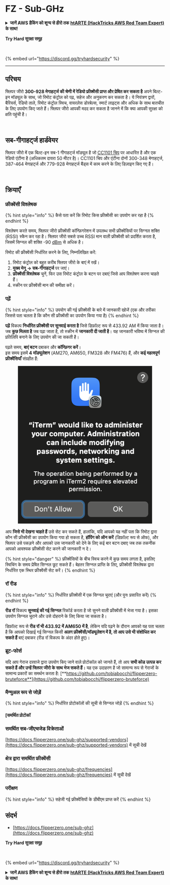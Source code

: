 # FZ - Sub-GHz

<details>

<summary><strong>जानें AWS हैकिंग को शून्य से हीरो तक</strong> <a href="https://training.hacktricks.xyz/courses/arte"><strong>htARTE (HackTricks AWS Red Team Expert)</strong></a> <strong>के साथ!</strong></summary>

HackTricks का समर्थन करने के अन्य तरीके:

* यदि आप अपनी **कंपनी का विज्ञापन HackTricks में देखना चाहते हैं** या **HackTricks को PDF में डाउनलोड करना चाहते हैं** तो [**सब्सक्रिप्शन प्लान्स देखें**](https://github.com/sponsors/carlospolop)!
* [**आधिकारिक PEASS और HackTricks स्वैग**](https://peass.creator-spring.com) प्राप्त करें
* हमारे विशेष [**NFTs**](https://opensea.io/collection/the-peass-family) संग्रह [**The PEASS Family**](https://opensea.io/collection/the-peass-family) खोजें
* **जुड़ें** 💬 [**डिस्कॉर्ड समूह**](https://discord.gg/hRep4RUj7f) या [**टेलीग्राम समूह**](https://t.me/peass) में या हमें **ट्विटर** 🐦 [**@carlospolopm**](https://twitter.com/hacktricks\_live)\*\* पर फॉलो\*\* करें।
* **अपने हैकिंग ट्रिक्स साझा करें** द्वारा PRs सबमिट करके [**HackTricks**](https://github.com/carlospolop/hacktricks) और [**HackTricks Cloud**](https://github.com/carlospolop/hacktricks-cloud) github repos में।

</details>

**Try Hard सुरक्षा समूह**

<figure><img src="https://github.com/carlospolop/hacktricks/blob/in/todo/radio-hacking/.gitbook/assets/telegram-cloud-document-1-5159108904864449420.jpg" alt=""><figcaption></figcaption></figure>

{% embed url="https://discord.gg/tryhardsecurity" %}

***

## परिचय <a href="#kfpn7" id="kfpn7"></a>

फ्लिपर जीरो **300-928 मेगाहर्ट्ज की श्रेणी में रेडियो फ्रीक्वेंसी प्राप्त और प्रेषित कर सकता है** अपने बिल्ट-इन मॉड्यूल के साथ, जो रिमोट कंट्रोल को पढ़, सहेज और अनुकरण कर सकता है। ये नियंत्रण द्वारों, बैरियर्स, रेडियो ताले, रिमोट कंट्रोल स्विच, वायरलेस डोरबेल्स, स्मार्ट लाइट्स और अधिक के साथ बातचीत के लिए उपयोग किए जाते हैं। फ्लिपर जीरो आपकी मदद कर सकता है जानने में कि क्या आपकी सुरक्षा को क्षति पहुंची है।

<figure><img src="../../../.gitbook/assets/image (3) (2) (1).png" alt=""><figcaption></figcaption></figure>

## सब-गीगाहर्ट्ज हार्डवेयर <a href="#kfpn7" id="kfpn7"></a>

फ्लिपर जीरो में एक बिल्ट-इन सब-1 गीगाहर्ट्ज मॉड्यूल है जो [﻿](https://www.st.com/en/nfc/st25r3916.html#overview)﻿[CC1101 चिप](https://www.ti.com/lit/ds/symlink/cc1101.pdf) पर आधारित है और एक रेडियो एंटीना है (अधिकतम दायरा 50 मीटर है)। CC1101 चिप और एंटीना दोनों 300-348 मेगाहर्ट्ज, 387-464 मेगाहर्ट्ज और 779-928 मेगाहर्ट्ज बैंड्स में काम करने के लिए डिज़ाइन किए गए हैं।

<figure><img src="../../../.gitbook/assets/image (1) (8) (1).png" alt=""><figcaption></figcaption></figure>

## क्रियाएँ

### फ्रीक्वेंसी विश्लेषक

{% hint style="info" %}
कैसे पता करें कि रिमोट किस फ्रीक्वेंसी का उपयोग कर रहा है
{% endhint %}

विश्लेषण करते समय, फ्लिपर जीरो फ्रीक्वेंसी कॉन्फ़िगरेशन में उपलब्ध सभी फ्रीक्वेंसियों पर सिग्नल शक्ति (RSSI) स्कैन कर रहा है। फ्लिपर जीरो सबसे उच्च RSSI मान वाली फ्रीक्वेंसी को प्रदर्शित करता है, जिसमें सिग्नल की शक्ति -90 [dBm](https://en.wikipedia.org/wiki/DBm) से अधिक है।

रिमोट की फ्रीक्वेंसी निर्धारित करने के लिए, निम्नलिखित करें:

1. रिमोट कंट्रोल को बहुत करीब फ्लिपर जीरो के बाएं में रखें।
2. **मुख्य मेनू** **→ सब-गीगाहर्ट्ज** पर जाएं।
3. **फ्रीक्वेंसी विश्लेषक** चुनें, फिर उस रिमोट कंट्रोल के बटन पर दबाएं जिसे आप विश्लेषण करना चाहते हैं।
4. स्क्रीन पर फ्रीक्वेंसी मान की समीक्षा करें।

### पढ़ें

{% hint style="info" %}
उपयोग की गई फ्रीक्वेंसी के बारे में जानकारी खोजें (एक और तरीका जिससे पता चलता है कि कौन सी फ्रीक्वेंसी का उपयोग किया गया है)
{% endhint %}

**पढ़ें** विकल्प **निर्धारित फ्रीक्वेंसी पर सुनवाई करता है** जिसे डिफ़ॉल्ट रूप से 433.92 AM में किया जाता है। जब **कुछ मिलता है** जब पढ़ा जाता है, तो स्क्रीन में **जानकारी दी जाती है**। यह जानकारी भविष्य में सिग्नल की प्रतिलिपि बनाने के लिए उपयोग की जा सकती है।

पढ़ते समय, **बाएं बटन** दबाकर और **कॉन्फ़िगर करें**।\
इस समय इसमें **4 मॉड्यूलेशन** (AM270, AM650, FM328 और FM476) हैं, और **कई महत्वपूर्ण फ्रीक्वेंसियाँ** संग्रहीत हैं:

<figure><img src="../../../.gitbook/assets/image (28).png" alt=""><figcaption></figcaption></figure>

आप **जिसे भी देखना चाहते हैं** उसे सेट कर सकते हैं, हालांकि, यदि आपको यह नहीं पता कि रिमोट द्वारा कौन सी फ्रीक्वेंसी का उपयोग किया गया हो सकता है, **हॉपिंग को ऑन करें** (डिफ़ॉल्ट रूप से ऑफ), और फ्लिपर उसे पकड़ने और आपको उस जानकारी को देने के लिए कई बार बटन दबाए जब तक तकनीक आपको आवश्यक फ्रीक्वेंसी सेट करने की जानकारी न दे।

{% hint style="danger" %}
फ्रीक्वेंसियों के बीच स्विच करने में कुछ समय लगता है, इसलिए स्विचिंग के समय प्रेषित सिग्नल छूट सकते हैं। बेहतर सिग्नल प्राप्ति के लिए, फ्रीक्वेंसी विश्लेषक द्वारा निर्धारित एक स्थिर फ्रीक्वेंसी सेट करें।
{% endhint %}

### **रॉ रीड**

{% hint style="info" %}
निर्धारित फ्रीक्वेंसी में एक सिग्नल चुराएं (और पुनः प्रसारित करें)
{% endhint %}

**रीड रॉ** विकल्प **सुनवाई की गई सिग्नल** रिकॉर्ड करता है जो सुनने वाली फ्रीक्वेंसी में भेजा गया है। इसका उपयोग सिग्नल चुराने और उसे दोहराने के लिए किया जा सकता है।

डिफ़ॉल्ट रूप से **रीड रॉ भी 433.92 में AM650 में है**, लेकिन यदि पढ़ने के दौरान आपको यह पता चलता है कि आपको दिखाई गई सिग्नल किसी **अलग फ्रीक्वेंसी/मॉड्यूलेशन में है, तो आप उसे भी संशोधित कर सकते हैं** बाएं दबाकर (रीड रॉ विकल्प के अंदर होते हुए)।

### ब्रूट-फोर्स

यदि आप गेराज दरवाजे द्वारा उपयोग किए जाने वाले प्रोटोकॉल को जानते हैं, तो आप **सभी कोड उत्पन्न कर सकते हैं और उन्हें फ्लिपर जीरो के साथ भेज सकते हैं**। यह एक उदाहरण है जो सामान्य रूप से गेराजों के सामान्य प्रकारों का समर्थन करता है: [**https://github.com/tobiabocchi/flipperzero-bruteforce**](https://github.com/tobiabocchi/flipperzero-bruteforce)

### मैन्युअल रूप से जोड़ें

{% hint style="info" %}
निर्धारित प्रोटोकॉलों की सूची से सिग्नल जोड़ें
{% endhint %}

#### \[समर्थित प्रोटोकॉ

### समर्थित सब-जीएचजेड विक्रेताओं

[https://docs.flipperzero.one/sub-ghz/supported-vendors](https://docs.flipperzero.one/sub-ghz/supported-vendors) में सूची देखें

### क्षेत्र द्वारा समर्थित फ्रीक्वेंसी

[https://docs.flipperzero.one/sub-ghz/frequencies](https://docs.flipperzero.one/sub-ghz/frequencies) में सूची देखें

### परीक्षण

{% hint style="info" %}
सहेजी गई फ्रीक्वेंसियों के डीबीएम प्राप्त करें
{% endhint %}

## संदर्भ

* [https://docs.flipperzero.one/sub-ghz](https://docs.flipperzero.one/sub-ghz)

**Try Hard सुरक्षा समूह**

<figure><img src="https://github.com/carlospolop/hacktricks/blob/in/todo/radio-hacking/.gitbook/assets/telegram-cloud-document-1-5159108904864449420.jpg" alt=""><figcaption></figcaption></figure>

{% embed url="https://discord.gg/tryhardsecurity" %}

<details>

<summary><strong>जानें AWS हैकिंग को शून्य से हीरो तक</strong> <a href="https://training.hacktricks.xyz/courses/arte"><strong>htARTE (HackTricks AWS Red Team Expert)</strong></a> <strong>के साथ!</strong></summary>

HackTricks का समर्थन करने के अन्य तरीके:

* यदि आप अपनी कंपनी का विज्ञापन HackTricks में देखना चाहते हैं या HackTricks को PDF में डाउनलोड करना चाहते हैं तो [**सब्सक्रिप्शन प्लान्स**](https://github.com/sponsors/carlospolop) देखें!
* [**आधिकारिक PEASS और HackTricks स्वैग**](https://peass.creator-spring.com) प्राप्त करें
* हमारे विशेष [**NFTs**](https://opensea.io/collection/the-peass-family) कलेक्शन, [**The PEASS Family**](https://opensea.io/collection/the-peass-family) खोजें
* **जुड़ें** 💬 [**डिस्कॉर्ड समूह**](https://discord.gg/hRep4RUj7f) या [**टेलीग्राम समूह**](https://t.me/peass) में या हमें **ट्विटर** 🐦 [**@carlospolopm**](https://twitter.com/hacktricks\_live)\*\* पर फॉलो\*\* करें।
* **अपने हैकिंग ट्रिक्स साझा करें, HackTricks** और [**HackTricks Cloud**](https://github.com/carlospolop/hacktricks-cloud) github repos में PRs सबमिट करके।

</details>
